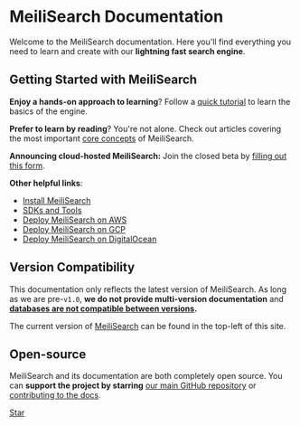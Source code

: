 # MeiliSearch Documentation

Welcome to the MeiliSearch documentation. Here you'll find everything you need to learn and create with our **lightning fast search engine**.

[<linkButton text="🚀 QUICK START"/>](/learn/getting_started/quick_start.md)

## Getting Started with MeiliSearch

**Enjoy a hands-on approach to learning**? Follow a [quick tutorial](/learn/getting_started/quick_start.md) to learn the basics of the engine.

**Prefer to learn by reading**? You're not alone. Check out articles covering the most important [core concepts](/learn/core_concepts) of MeiliSearch.

**Announcing cloud-hosted MeiliSearch:** Join the closed beta by [filling out this form](https://meilisearch.typeform.com/to/FtnzvZfh).

**Other helpful links**:

- [Install MeiliSearch](/learn/getting_started/installation.md)
- [SDKs and Tools](/learn/what_is_meilisearch/sdks.md)
- [Deploy MeiliSearch on AWS](create/how_to/aws.md)
- [Deploy MeiliSearch on GCP](create/how_to/gcp.md)
- [Deploy MeiliSearch on DigitalOcean](create/how_to/digitalocean_droplet.md)

## Version Compatibility

This documentation only reflects the latest version of MeiliSearch. As long as we are pre-`v1.0`, **we do not provide multi-version documentation** and **[databases are not compatible between versions](create/how_to/updating.md).**

The current version of [MeiliSearch](https://github.com/meilisearch/MeiliSearch) can be found in the top-left of this site.

## Open-source

MeiliSearch and its documentation are both completely open source. You can **support the project by starring** [our main GitHub repository](https://github.com/meilisearch/MeiliSearch) or [contributing to the docs](/learn/contributing/contributing_to_docs.md).

<a class="github-button" href="https://github.com/meilisearch/MeiliSearch" data-icon="octicon-star" data-size="large" data-show-count="true" aria-label="Star meilisearch/MeiliSearch on GitHub">Star</a><!-- prettier-ignore
--><script async defer src="https://buttons.github.io/buttons.js"></script>
